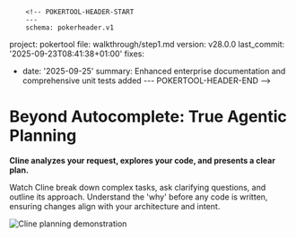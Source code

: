         <!-- POKERTOOL-HEADER-START
        ---
        schema: pokerheader.v1
project: pokertool
file: walkthrough/step1.md
version: v28.0.0
last_commit: '2025-09-23T08:41:38+01:00'
fixes:
- date: '2025-09-25'
  summary: Enhanced enterprise documentation and comprehensive unit tests added
        ---
        POKERTOOL-HEADER-END -->
# Beyond Autocomplete: True Agentic Planning

**Cline analyzes your request, explores your code, and presents a clear plan.**

Watch Cline break down complex tasks, ask clarifying questions, and outline its approach. Understand the 'why' before any code is written, ensuring changes align with your architecture and intent.

![Cline planning demonstration](https://storage.googleapis.com/cline_public_images/docs/assets/cline-plan-hifi-1_compress.webp)